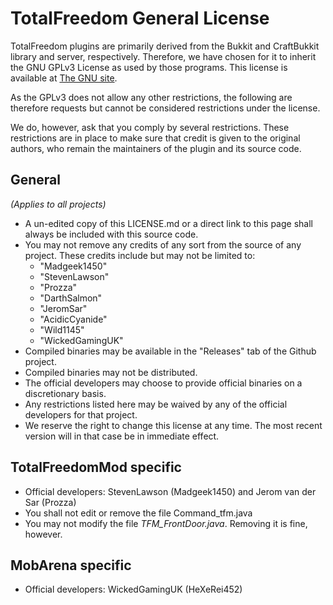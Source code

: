 # TotalFreedom General License #

TotalFreedom plugins are primarily derived from the Bukkit and CraftBukkit library and server, respectively. Therefore, we have chosen for it to inherit the GNU GPLv3 License as used by those programs. This license is available at [The GNU site](http://www.gnu.org/licenses/gpl-3.0.txt).

As the GPLv3 does not allow any other restrictions, the following are therefore requests but cannot be considered restrictions under the license.

We do, however, ask that you comply by several restrictions. These restrictions are in place to make sure that credit is given to the original authors, who remain the maintainers of the plugin and its source code.

## General
_(Applies to all projects)_
* A un-edited copy of this LICENSE.md or a direct link to this page shall always be included with this source code.
* You may not remove any credits of any sort from the source of any project. These credits include but may not be limited to:
  * "Madgeek1450"
  * "StevenLawson"
  * "Prozza"
  * "DarthSalmon"
  * "JeromSar"
  * "AcidicCyanide"
  * "Wild1145"
  * "WickedGamingUK"
* Compiled binaries may be available in the "Releases" tab of the Github project.
* Compiled binaries may not be distributed.
* The official developers may choose to provide official binaries on a discretionary basis.
* Any restrictions listed here may be waived by any of the official developers for that project.
* We reserve the right to change this license at any time. The most recent version will in that case be in immediate effect.

## TotalFreedomMod specific
* Official developers: StevenLawson (Madgeek1450) and Jerom van der Sar (Prozza)
* You shall not edit or remove the file Command_tfm.java
* You may not modify the file _TFM_FrontDoor.java_. Removing it is fine, however.

## MobArena specific
* Official developers: WickedGamingUK (HeXeRei452)
